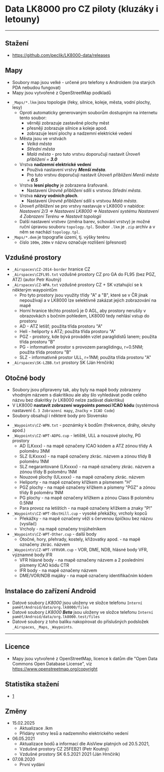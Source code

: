 ﻿[//]: # (coding:utf-8)

# Data LK8000 pro CZ piloty (kluzáky i letouny)

--------------------------------------------------------------------------------

## Stažení

* <https://github.com/peclik/LK8000-data/releases>

## Mapy

* Soubory map jsou velké - určené pro telefony s Androidem (na starých PDA nebudou fungovat)
* Mapy jsou vytvořené z OpenStreetMap podkladů

<!-- -->

* `_Maps/*.lkm` jsou topologie (řeky, silnice, koleje, města, vodní plochy, lesy)
    * Oproti automaticky generovaným souborům dostupným na internetu tento soubor:
      * věrněji zobrazuje zastavěné plochy měst
      * přesněji zobrazuje silnice a koleje apod.
      * zobrazuje lesní plochy a nadzemní elektrické vedení
    * Města jsou ve vrstvách
      * _Velká města_
      * _Střední města_
      * _Malá města_ - pro tuto vrstvu doporučuji nastavit _Úroveň přiblížení = **3.0**_
    * Vrstva **nadzemní elektrické vedení**
      * Používá nastavení vrstvy _**Menší města**_.
      * Pro tuto vrstvu doporučuji nastavit _Úroveň přiblížení Menší města = **0.5**_
    * Vrstva **lesní plochy** je zobrazena šrafovaně.
      * Nastavení _Úrovně přiblížení_ sdílí s vrstvou _Střední města_.
    * Vrstva **názvy vodních ploch**.
      * Nastavení _Úrovně přiblížení_ sdílí s vrstvou _Malá města_.
    * _Úroveň přiblížení_ se pro vrstvy nastavuje v LK8000 v nabídce:
      _Nastavení 2/3 => Nastavení LK8000 => Nastavení systému Nastavení 4 Zobrazení Terénu => Nastavit topologii_
    * Další nastavení vrstvev (změna barev, schování vrstvy) je možné ruční úpravou souboru `topology.tpl`.
      Soubor `.lkm` je `.zip` archív a v něm se nachází `topology.tpl`.
* `_Maps/*.dem` je topografie území, tj. výšky terénu
    * číslo `100m`, `200m` v názvu označuje rozlišení (přesnost)


## Vzdušné prostory

* `_Airspaces\CZ-2014-border` hranice CZ
* `_Airspaces\CZFL95.txt` vzdušné prostory CZ pro GA do FL95 (bez PGZ, ATZ) (autor Petr Koutný)
* `_Airspaces\CZ-WPA.txt` vzdušné prostory CZ + SK vztahující se k některým waypointům
    * Pro tyto prostory jsou využity třídy "A" a "B", které se v ČR jinak nepoužívají
      a v LK8000 lze selektivně zakázat jejich zobrazování na mapě
    * Horní hranice těchto prostorů je 0 AGL, aby prostory nerušily v obrazovkách
      s bočním pohledem, LK8000 tedy nehlásí vstup do prostoru
    * AD - ATZ letišť; použita třída prostoru "A"
    * Heli - heliporty s ATZ; použita třída prostoru "A"
    * PGZ - prostory, kde bývá prováděn vzlet paraglidistů lanem; použita třída prostoru "B"
    * PG - informativně prostor s provozem paraglidingu, r=0.5NM; použita třída prostoru "B"
    * SLZ - informativně prostor ULL, r=1NM; použita třída prostoru "A"
* `_Airspaces\SK-LZBB.txt` prostory SK (Ján Hrnčírik)



## Otočné body

* Soubory jsou připraveny tak, aby byly na mapě body zobrazeny vhodným názvem s diakritikou
  ale aby šlo vyhledávat podle celého názvu bez diakritky (v LK8000 nelze zadávat diakritiku)
* V LK8000 **nastavit zobrazení waypoints pomocí ICAO kódu**
  (systémová nastavení č. `3 Zobrazení mapy`, `Značky` = `ICAO Code`)
* Soubory obsahují i některé body pro Slovensko

<!-- -->

* `_Waypoints\CZ-WPN.txt` - poznámky k bodům (frekvence, dráhy, okruhy apod.)
* `_Waypoints\CZ-WPT-ADPG.cup` - letiště, ULL a nouzové plochy, PG prostory
    * AD (LKxxx) - na mapě označeny ICAO kódem a ATZ zónou třídy A poloměru 3NM
    * SLZ (LKxxxx) - na mapě označeny zkrác. názvem a zónou třídy B poloměru 1NM
    * SLZ negarantované (LKxxxx) - na mapě označeny zkrác. názvem a zónou třídy B poloměru 1NM
    * Nouzové plochy (ULxxxx) - na mapě označeny zkrác. názvem
    * Heliporty - na mapě označeny křížkem a písmenem "H"
    * PGZ plochy - na mapě označeny křížkem a písmeny "PGZ" a zónou třídy B poloměru 1NM
    * PG plochy - na mapě označeny křížkem a zónou Class B poloměru 0.5NM
    * Para provoz na letištích - na mapě označeny křížkem a znaky "P!"
* `_Waypoints\CZ-WPT-ObstHill.cup` - vysoké překážky, vrcholy kopců
    * Překážky - na mapě označeny věží s červenou špičkou bez názvu (vysílač)
    * Vrcholy - na mapě označeny trojúhelníkem
* `_Waypoints\CZ-WPT-Other.cup`    - další body
    * Otočné, hory, přehrady, kostely, křižovatky apod. - na mapě označeny zkrác. názvem
* `_Waypoints\CZ-WPT-VFRVOR.cup`   - VOR, DME, NDB, hlásné body VFR, významné body IFR
    * VFR hlásné body - na mapě označeny názvem a 2 posledními písmeny ICAO kódu CTR
    * IFR body - na mapě označeny názvem
    * DME/VOR/NDB majáky - na mapě označeny identifikačním kódem


## Instalace do zařízení Android

* Datové soubory _LK8000_ jsou uloženy ve složce telefonu
  `Interní paměť/Android/data/org.lk8000/files`
* Datové soubory _LK8000 **Beta**_ jsou uloženy ve složce telefonu
  `Interní paměť/Android/data/org.lk8000.test/files`
* Datové soubory z toho balíku nakopírovat do příslušných podsložek
  `_Airspaces`, `_Maps`, `_Waypoints`.

--------------------------------------------------------------------------------

## Licence

* Mapy jsou vytvořené z OpenStreetMap, licence k datům dle "Open Data Commons
  Open Database License", viz <https://www.openstreetmap.org/copyright>


## Statistika stažení

* [1](https://tooomm.github.io/github-release-stats/?username=peclik&repository=LK8000-data)

## Změny

* 15.02.2025
  * Aktualizace .lkm
  * Přidány vrstvy lesů a nadzemního elektrického vedení
* 06.05.2021
  * Aktualizace bodů a informací dle AisView platných od 20.5.2021,
  * Vzdušné prostory CZ 25FEB21 (Petr Koutný)
  * Vzdušné prostory SK 6.5.2021 2021 (Ján Hrnčírik)
* 07.08.2020
  * První vydání
